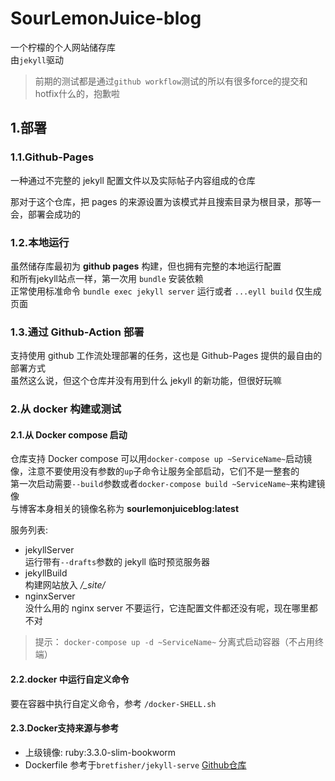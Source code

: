# SourLemonJuice-blog

一个柠檬的个人网站储存库\
由`jekyll`驱动

> 前期的测试都是通过`github workflow`测试的所以有很多force的提交和hotfix什么的，抱歉啦

## 1.部署

### 1.1.Github-Pages

一种通过不完整的 jekyll 配置文件以及实际帖子内容组成的仓库

那对于这个仓库，把 pages 的来源设置为该模式并且搜索目录为根目录，那等一会，部署会成功的

### 1.2.本地运行

虽然储存库最初为 **github pages** 构建，但也拥有完整的本地运行配置\
和所有jekyll站点一样，第一次用 `bundle` 安装依赖\
正常使用标准命令 `bundle exec jekyll server` 运行或者 `...eyll build` 仅生成页面

### 1.3.通过 Github-Action 部署

支持使用 github 工作流处理部署的任务，这也是 Github-Pages 提供的最自由的部署方式\
虽然这么说，但这个仓库并没有用到什么 jekyll 的新功能，但很好玩嘛

### 2.从 docker 构建或测试

#### 2.1.从 Docker compose 启动

仓库支持 Docker compose 可以用`docker-compose up ~ServiceName~`启动镜像，注意不要使用没有参数的`up`子命令让服务全部启动，它们不是一整套的\
第一次启动需要`--build`参数或者`docker-compose build ~ServiceName~`来构建镜像\
与博客本身相关的镜像名称为 **sourlemonjuiceblog:latest**

服务列表:

- jekyllServer\
  运行带有`--drafts`参数的 jekyll 临时预览服务器
- jekyllBuild\
  构建网站放入 */_site/*
- nginxServer\
  没什么用的 nginx server 不要运行，它连配置文件都还没有呢，现在哪里都不对

> 提示： `docker-compose up -d ~ServiceName~` 分离式启动容器（不占用终端）

#### 2.2.docker 中运行自定义命令

要在容器中执行自定义命令，参考 `/docker-SHELL.sh`

#### 2.3.Docker支持来源与参考

- 上级镜像: ruby:3.3.0-slim-bookworm
- Dockerfile 参考于`bretfisher/jekyll-serve` [Github仓库](https://github.com/BretFisher/jekyll-serve)
